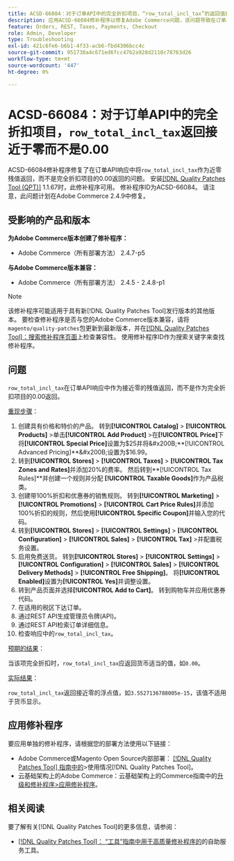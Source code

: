 ```yaml
---
title: ACSD-66084：对于订单API中的完全折扣项目，“row_total_incl_tax”的返回值接近于零，而不是0.00
description: 应用ACSD-66084修补程序以修复Adobe Commerce问题，该问题导致在订单API响应中，“row_total_incl_tax”返回为接近零的残值，而不是0.00（表示完全折扣的项目）。
feature: Orders, REST, Taxes, Payments, Checkout
role: Admin, Developer
type: Troubleshooting
exl-id: 421c6fe6-b6b1-4f33-acb6-fbd4306bcc4c
source-git-commit: 951738a4c671ed6fcc47b2a928d2110c78763d26
workflow-type: tm+mt
source-wordcount: '447'
ht-degree: 0%

---
```


# ACSD-66084：对于订单API中的完全折扣项目，`row_total_incl_tax`返回接近于零而不是0.00

ACSD-66084修补程序修复了在订单API响应中将`row_total_incl_tax`作为近零残值返回，而不是完全折扣项目的0.00返回的问题。 安装[[!DNL Quality Patches Tool (QPT)]](/help/tools/quality-patches-tool/quality-patches-tool-to-self-serve-quality-patches.md) 1.1.67时，此修补程序可用。 修补程序ID为ACSD-66084。 请注意，此问题计划在Adobe Commerce 2.4.9中修复。

## 受影响的产品和版本

**为Adobe Commerce版本创建了修补程序：**

* Adobe Commerce（所有部署方法） 2.4.7-p5

**与Adobe Commerce版本兼容：**

* Adobe Commerce（所有部署方法） 2.4.5 - 2.4.8-p1

>[!NOTE]
>
>该修补程序可能适用于具有新[!DNL Quality Patches Tool]发行版本的其他版本。 要检查修补程序是否与您的Adobe Commerce版本兼容，请将`magento/quality-patches`包更新到最新版本，并在[[!DNL Quality Patches Tool]：搜索修补程序页面](https://experienceleague.adobe.com/tools/commerce-quality-patches/index.html)上检查兼容性。 使用修补程序ID作为搜索关键字来查找修补程序。

## 问题

`row_total_incl_tax`在订单API响应中作为接近零的残值返回，而不是作为完全折扣项目的0.00返回。

<u>重现步骤</u>：

1. 创建具有价格和特价的产品。 转到&#x200B;**[!UICONTROL Catalog]** > **[!UICONTROL Products]** >单击&#x200B;**[!UICONTROL Add Product]** >在&#x200B;**[!UICONTROL Price]**&#x200B;下将&#x200B;**[!UICONTROL Special Price]**&#x200B;设置为$25并将&#x200B;**[!UICONTROL Advanced Pricing]**&#x200B;设置为$16.99。
1. 转到&#x200B;**[!UICONTROL Stores]** > **[!UICONTROL Taxes]** > **[!UICONTROL Tax Zones and Rates]**&#x200B;并添加20%的费率。 然后转到&#x200B;**[!UICONTROL Tax Rules]**并创建一个规则并分配
   **[!UICONTROL Taxable Goods]**&#x200B;作为产品税类。
1. 创建带100%折扣和优惠券的销售规则。 转到&#x200B;**[!UICONTROL Marketing]** > **[!UICONTROL Promotions]** > **[!UICONTROL Cart Price Rules]**&#x200B;并添加100%折扣的规则，然后使用&#x200B;**[!UICONTROL Specific Coupon]**&#x200B;并输入您的代码。
1. 转到&#x200B;**[!UICONTROL Stores]** > **[!UICONTROL Settings]** > **[!UICONTROL Configuration]** > **[!UICONTROL Sales]** > **[!UICONTROL Tax]** >并配置税务设置。
1. 启用免费送货。 转到&#x200B;**[!UICONTROL Stores]** > **[!UICONTROL Settings]** > **[!UICONTROL Configuration]** > **[!UICONTROL Sales]** > **[!UICONTROL Delivery Methods]** > **[!UICONTROL Free Shipping]**。 将&#x200B;**[!UICONTROL Enabled]**&#x200B;设置为&#x200B;**[!UICONTROL Yes]**&#x200B;并调整设置。
1. 转到产品页面并选择&#x200B;**[!UICONTROL Add to Cart]**。 转到购物车并应用优惠券代码。
1. 在适用的税区下达订单。
1. 通过REST API生成管理员令牌(API)。
1. 通过REST API检索订单详细信息。
1. 检查响应中的`row_total_incl_tax`。

<u>预期的结果</u>：

当该项完全折扣时，`row_total_incl_tax`应返回货币适当的值，如`0.00`。

<u>实际结果</u>：

`row_total_incl_tax`返回接近零的浮点值，如`3.5527136788005e-15`，该值不适用于货币显示。

## 应用修补程序

要应用单独的修补程序，请根据您的部署方法使用以下链接：

* Adobe Commerce或Magento Open Source内部部署： [[!DNL Quality Patches Tool] 指南中的](/help/tools/quality-patches-tool/usage.md)>使用情况[!DNL Quality Patches Tool]。
* 云基础架构上的Adobe Commerce：云基础架构上的Commerce指南中的[升级和修补程序>应用修补程序](https://experienceleague.adobe.com/docs/commerce-cloud-service/user-guide/develop/upgrade/apply-patches.html)。

## 相关阅读

要了解有关[!DNL Quality Patches Tool]的更多信息，请参阅：

* [[!DNL Quality Patches Tool]： “工具”指南中用于高质量修补程序的](/help/tools/quality-patches-tool/quality-patches-tool-to-self-serve-quality-patches.md)的自助服务工具。
